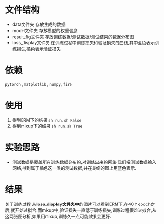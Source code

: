 
# 文件结构
- data文件夹                  存放生成的数据
- model文件夹                 存放模型的权重信息
- result_fig文件夹            存放训练数据/测试数据/测试结果的数据分布图
- loss_display文件夹          在训练过程中训练损失和验证损失的曲线,其中蓝色表示训练损失,橘色表示验证损失

# 依赖
`pytorch` , `matplotlib` , `numpy`, `fire`

# 使用
1. 得到ERM下的结果
`sh run.sh False` 
2. 得到mixup下的结果
`sh run.sh True` 

# 实验思路
- 测试数据是覆盖所有训练数据分布的,对训练出来的网络,我们把测试数据输入网络,得到属于橘色这一类的测试数据,并在最终的图上用蓝色表示.

# 结果
关于训练过程
从**loss_display文件夹中**的图片可以看到ERM下,在40个epoch之后,就开始过拟合.而mixup中,验证损失一直低于训练损失,训练过程很难过拟合,从这两张图分析,如果用mixup,训练久一点可能效果会更好.





